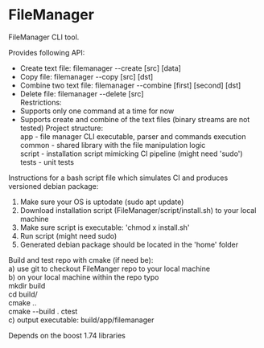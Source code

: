 # FileManager
FileManager CLI tool. 

Provides following API:
- Create text file: filemanager --create [src] [data]
- Copy file: filemanager --copy [src] [dst]
- Combine two text file: filemanager --combine [first] [second] [dst]
- Delete file: filemanager --delete [src]  
Restrictions:  
- Supports only one command at a time for now
- Supports create and combine of the text files (binary streams are not tested) 
Project structure:  
app - file manager CLI executable, parser and commands execution  
common - shared library with the file manipulation logic  
script - installation script mimicking CI pipeline  (might need 'sudo')  
tests - unit tests  


Instructions for a bash script file which simulates CI and produces versioned debian package:  
1) Make sure your OS is uptodate (sudo apt update)  
2) Download installation script (FileManager/script/install.sh) to your local machine  
3) Make sure script is executable: 'chmod x install.sh'  
4) Run script (might need sudo)  
5) Generated debian package should be located in the 'home' folder


Build and test repo with cmake (if need be):  
a) use git to checkout FileManger repo to your local machine  
b) on your local machine within the repo typo  
mkdir build  
cd build/  
cmake ..  
cmake --build .
ctest  
c) output executable: build/app/filemanager  

Depends on the boost 1.74 libraries


